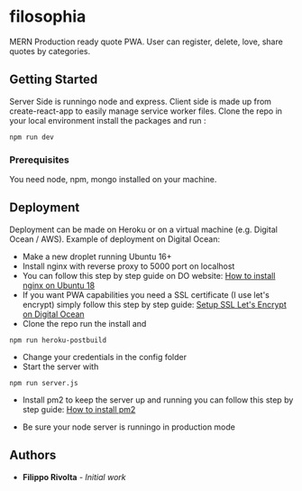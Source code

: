 # filosophia

MERN Production ready quote PWA. User can register, delete, love, share quotes by categories.

## Getting Started

Server Side is runningo node and express. Client side is made up from create-react-app to easily manage service worker files. Clone the repo in your local environment install the packages and run :

```
npm run dev
```

### Prerequisites

You need node, npm, mongo installed on your machine.

## Deployment

Deployment can be made on Heroku or on a virtual machine (e.g. Digital Ocean / AWS). 
Example of deployment on Digital Ocean:
* Make a new droplet running Ubuntu 16+
* Install nginx with reverse proxy to 5000 port on localhost
* You can follow this step by step guide on DO website: [How to install nginx on Ubuntu 18](https://www.digitalocean.com/community/tutorials/how-to-install-nginx-on-ubuntu-18-04#step-5-setting-up-server-blocks-(recommended))
* If you want PWA capabilities you need a SSL certificate (I use let's encrypt) simply follow this step by step guide: 
[Setup SSL Let's Encrypt on Digital Ocean](https://www.digitalocean.com/community/tutorials/how-to-secure-nginx-with-let-s-encrypt-on-ubuntu-18-04)
* Clone the repo run the install and
```
npm run heroku-postbuild
```
* Change your credentials in the config folder
* Start the server with 
```
npm run server.js
```
* Install pm2 to keep the server up and running you can follow this step by step guide: [How to install pm2](https://www.digitalocean.com/community/tutorials/how-to-use-pm2-to-setup-a-node-js-production-environment-on-an-ubuntu-vps)

* Be sure your node server is runningo in production mode


## Authors

* **Filippo Rivolta** - *Initial work* 
